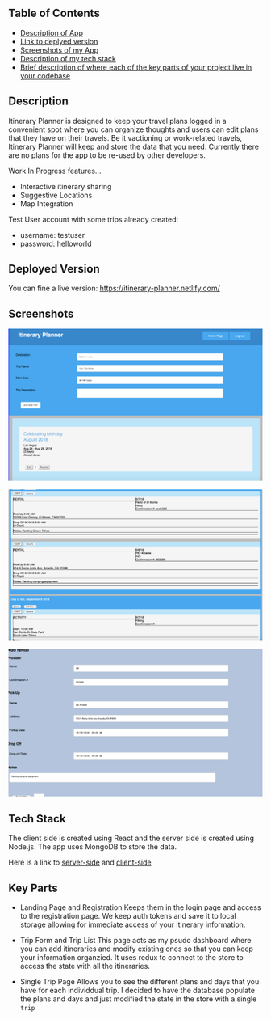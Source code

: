 
## Table of Contents

- [Description of App](#description)
- [Link to deplyed version](#deployed-version)
- [Screenshots of my App](#screenshots)
- [Description of my tech stack](#tech-stack)
- [Brief description of where each of the key parts of your project live in your codebase](#key-parts)


## Description

Itinerary Planner is designed to keep your travel plans logged in a convenient spot where you can organize thoughts and users can edit plans that they have on their travels. Be it vactioning or work-related travels, Itinerary Planner will keep and store the data that you need. Currently there are no plans for the app to be re-used by other developers.


Work In Progress features...
  - Interactive itinerary sharing
  - Suggestive Locations
  - Map Integration

Test User account with some trips already created:
  - username: testuser
  - password: helloworld


## Deployed Version

You can fine a live version:
https://itinerary-planner.netlify.com/

## Screenshots

![Main Page](./screenshots/mainPage.png)

![Trip View Page](./screenshots/tripView.png)

![Plan Edit Page](./screenshots/planEdit.png)

## Tech Stack

The client side is created using React and the server side is created using Node.js. The app uses MongoDB to store the data. 

Here is a link to [server-side](https://github.com/richart14/travel-app-server) and [client-side](https://github.com/richart14/travel-app-client)

## Key Parts

- Landing Page and Registration
  Keeps them in the login page and access to the registration page. We keep auth tokens and save it to local storage allowing for immediate access of your itinerary information.

- Trip Form and Trip List
  This page acts as my psudo dashboard where you can add itineraries and modify existing ones so that you can keep your information organzied. It uses redux to connect to the store to access the state with all the itineraries.

- Single Trip Page
  Allows you to see the different plans and days that you have for each individdual trip. I decided to have the database populate the plans and days and just modified the state in the store with a single `trip`

